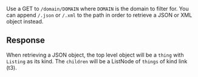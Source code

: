 Use a GET to `/domain/DOMAIN` where `DOMAIN` is the domain to filter for.  You can append `/.json` or `/.xml` to the path in order to retrieve a JSON or XML object instead.

## Response

When retrieving a JSON object, the top level object will be a `thing` with `Listing` as its kind.  The `children` will be a ListNode of `things` of kind link (t3).